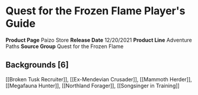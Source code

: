 ﻿---
id: '110'
name: Quest for the Frozen Flame Player's Guide
rarity: Common
source: null
trait: null
type: Source

---
# Quest for the Frozen Flame Player's Guide

**Product Page** Paizo Store
**Release Date** 12/20/2021
**Product Line** Adventure Paths
**Source Group** Quest for the Frozen Flame

## Backgrounds [6]

[[Broken Tusk Recruiter]], [[Ex-Mendevian Crusader]], [[Mammoth Herder]], [[Megafauna Hunter]], [[Northland Forager]], [[Songsinger in Training]]